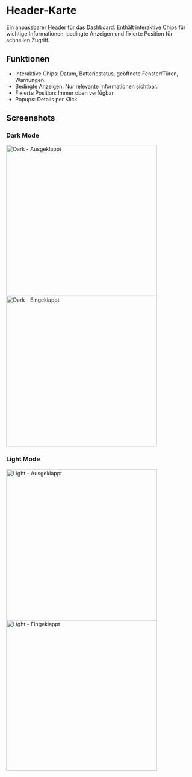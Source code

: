 # **Header-Karte**

Ein anpassbarer Header für das Dashboard. Enthält interaktive Chips für wichtige Informationen, bedingte Anzeigen und fixierte Position für schnellen Zugriff.

## **Funktionen**
- Interaktive Chips: Datum, Batteriestatus, geöffnete Fenster/Türen, Warnungen.
- Bedingte Anzeigen: Nur relevante Informationen sichtbar.
- Fixierte Position: Immer oben verfügbar.
- Popups: Details per Klick.

## **Screenshots**
<div>
  <h3>Dark Mode</h3>
  <img src="/../main/01 - Header - Top Card/dark - ausgeklappt.jpg" alt="Dark - Ausgeklappt" width="400">
  <img src="/../main/01 - Header - Top Card/dark - eingeklappt.jpg" alt="Dark - Eingeklappt" width="400">
  <h3>Light Mode</h3>
  <img src="/../main/01 - Header - Top Card/light - ausgeklappt.jpg" alt="Light - Ausgeklappt" width="400">
  <img src="/../main/01 - Header - Top Card/light - eingeklappt.jpg" alt="Light - Eingeklappt" width="400">
</div>
